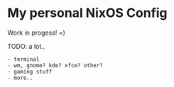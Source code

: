 # My personal NixOS Config

Work in progess! =)

TODO: a lot..

    - terminal
    - wm, gnome? kde? xfce? other? 
    - gaming stuff
    - more..
